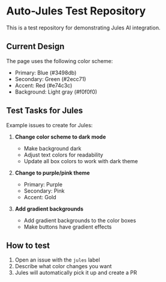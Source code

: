 # Auto-Jules Test Repository

This is a test repository for demonstrating Jules AI integration.

## Current Design

The page uses the following color scheme:
- Primary: Blue (#3498db)
- Secondary: Green (#2ecc71)
- Accent: Red (#e74c3c)
- Background: Light gray (#f0f0f0)

## Test Tasks for Jules

Example issues to create for Jules:

1. **Change color scheme to dark mode**
   - Make background dark
   - Adjust text colors for readability
   - Update all box colors to work with dark theme

2. **Change to purple/pink theme**
   - Primary: Purple
   - Secondary: Pink
   - Accent: Gold

3. **Add gradient backgrounds**
   - Add gradient backgrounds to the color boxes
   - Make buttons have gradient effects

## How to test

1. Open an issue with the `jules` label
2. Describe what color changes you want
3. Jules will automatically pick it up and create a PR
